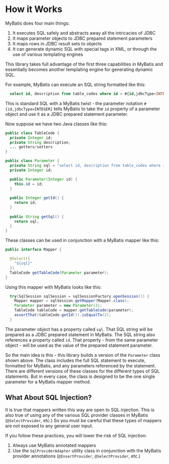 # How it Works

MyBatis does four main things:

1. It executes SQL safely and abstracts away all the intricacies of JDBC
2. It maps parameter objects to JDBC prepared statement parameters
3. It maps rows in JDBC result sets to objects
4. It can generate dynamic SQL with special tags in XML, or through the use of various templating engines

This library takes full advantage of the first three capabilities in MyBatis and essentially becomes another
templating engine for generating dynamic SQL.

For example, MyBatis can execute an SQL string formatted like this:

```sql
  select id, description from table_codes where id = #{id,jdbcType=INTEGER} 
```

This is standard SQL with a MyBatis twist - the parameter notation `#{id,jdbcType=INTEGER}`
tells MyBatis to take the `id` property of a parameter object and use it as a JDBC prepared statement
parameter.

Now suppose we have two Java classes like this:

```java
public class TableCode {
  private Integer id;
  private String description;
  ... getters/setters
}

public class Parameter {
  private String sql = "select id, description from table_codes where id = #{id,jdbcType=INTEGER}";
  private Integer id;

  public Parameter(Integer id) {
    this.id = id;
  }
  
  public Integer getId() {
    return id;
  }
  
  public String getSql() {
    return sql;
  }
}
```
These classes can be used in conjunction with a MyBatis mapper like this:

```java
public interface Mapper {

  @Select({
    "${sql}"
  })
  TableCode getTableCode(Parameter parameter);
}
```

Using this mapper with MyBatis looks like this:

```java
  try(SqlSession sqlSession = sqlSessionFactory.openSession()) {
    Mapper mapper = sqlSession.getMapper(Mapper.class);
    Parameter parameter = new Parameter(2);
    TableCode tableCode = mapper.getTableCode(parameter);
    assertThat(tableCode.getId()).isEqualTo(2);
  }
```

The parameter object has a property called `sql`. That SQL string will be prepared as a JDBC prepared statement
in MyBatis. The SQL string also references a property called `id`. That property - from the same parameter object -
will be used as the value of the prepared statement parameter.

So the main idea is this - this library builds a version of the `Parameter` class shown above. The class includes
the full SQL statement to execute, formatted for MyBatis, and any parameters referenced by the statement.
There are different versions of these classes for the different types of SQL statements. But in every case, the class
is designed to be the one single parameter for a MyBatis mapper method.

## What About SQL Injection?

It is true that mappers written this way are open to SQL injection. This is also true of using any of the
various SQL provider classes in MyBatis (`@SelectProvider`, etc.) So you must be careful that these types of mappers are not exposed to any general user input.

If you follow these practices, you will lower the risk of SQL injection:

1. Always use MyBatis annotated mappers
2. Use the `SqlProviderAdapter` utility class in conjunction with the MyBatis provider annotations (`@InsertProvider`, `@SelectProvider`, etc.)
